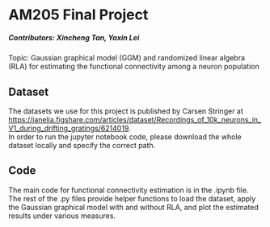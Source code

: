 # AM205 Final Project
##### Contributors: Xincheng Tan, Yaxin Lei
Topic: Gaussian graphical model (GGM) and randomized linear algebra (RLA) for estimating the functional connectivity 
among a neuron population

## Dataset
The datasets we use for this project is published by Carsen Stringer at 
https://janelia.figshare.com/articles/dataset/Recordings_of_10k_neurons_in_V1_during_drifting_gratings/6214019.  
In order to run the jupyter notebook code, please download the whole dataset locally and specify the correct path.


## Code
The main code for functional connectivity estimation is in the .ipynb file. 
The rest of the .py files provide helper functions to load the dataset,
apply the Gaussian graphical model with and without RLA, and plot the estimated results under various measures.
